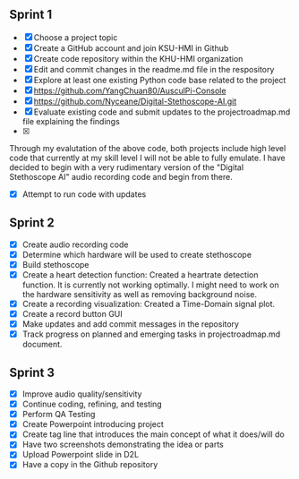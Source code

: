 ## Sprint 1
- [x] Choose a project topic
- [x] Create a GitHub account and join KSU-HMI in Github
- [x] Create code repository within the KHU-HMI organization
- [x] Edit and commit changes in the readme.md file in the respository
- [x] Explore at least one existing Python code base related to the project
- [x] https://github.com/YangChuan80/AusculPi-Console
- [x] https://github.com/Nyceane/Digital-Stethoscope-AI.git
- [x] Evaluate existing code and submit updates to the projectroadmap.md file explaining the findings
- [x] 
 Through my evalutation of the above code, both projects include high level code that currently at my skill level I will not be able to fully emulate. I have decided to begin with a very rudimentary version of the "Digital Stethoscope AI" audio recording code and begin from there. 
- [x] Attempt to run code with updates
## Sprint 2
- [x] Create audio recording code 
- [x] Determine which hardware will be used to create stethoscope
- [x] Build stethoscope
- [x] Create a heart detection function: Created a heartrate detection function. It is currently not working optimally. I might need to work on the hardware sensitivity as well as removing background noise.
- [x] Create a recording visualization: Created a Time-Domain signal plot.
- [x] Create a record button GUI
- [x] Make updates and add commit messages in the repository
- [x] Track progress on planned and emerging tasks in projectroadmap.md document.
## Sprint 3
- [x] Improve audio quality/sensitivity
- [x] Continue coding, refining, and testing
- [x] Perform QA Testing
- [x] Create Powerpoint introducing project
- [x] Create tag line that introduces the main concept of what it does/will do
- [x] Have two screenshots demonstrating the idea or parts
- [x] Upload Powerpoint slide in D2L
- [x] Have a copy in the Github repository
